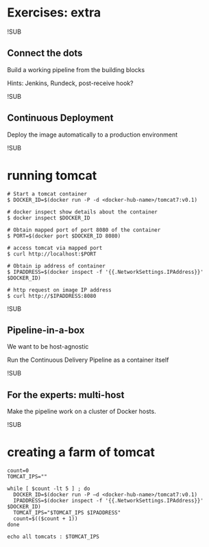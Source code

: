 <!-- .slide: data-background="#64217E" -->
# Exercises: extra

!SUB
## Connect the dots
Build a working pipeline from the building blocks

Hints: Jenkins, Rundeck, post-receive hook?

!SUB
## Continuous Deployment
Deploy the image automatically to a production environment

!SUB
# running tomcat

```
# Start a tomcat container
$ DOCKER_ID=$(docker run -P -d <docker-hub-name>/tomcat7:v0.1)

# docker inspect show details about the container
$ docker inspect $DOCKER_ID

# Obtain mapped port of port 8080 of the container
$ PORT=$(docker port $DOCKER_ID 8080)

# access tomcat via mapped port
$ curl http://localhost:$PORT

# Obtain ip address of container
$ IPADDRESS=$(docker inspect -f '{{.NetworkSettings.IPAddress}}' $DOCKER_ID)

# http request on image IP address
$ curl http://$IPADDRESS:8080
```

!SUB
## Pipeline-in-a-box
We want to be host-agnostic

Run the Continuous Delivery Pipeline as a container itself

!SUB
## For the experts: multi-host
Make the pipeline work on a cluster of Docker hosts.

!SUB
# creating a farm of tomcat

```
count=0
TOMCAT_IPS=""

while [ $count -lt 5 ] ; do
  DOCKER_ID=$(docker run -P –d <docker-hub-name>/tomcat7:v0.1)
  IPADDRESS=$(docker inspect -f '{{.NetworkSettings.IPAddress}}' $DOCKER_ID)
  TOMCAT_IPS="$TOMCAT_IPS $IPADDRESS"
  count=$(($count + 1))
done

echo all tomcats : $TOMCAT_IPS
```
